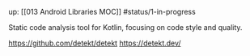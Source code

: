 up: [[013 Android Libraries MOC]]
#status/1-in-progress 

Static code analysis tool for Kotlin, focusing on code style and quality.

https://github.com/detekt/detekt
https://detekt.dev/